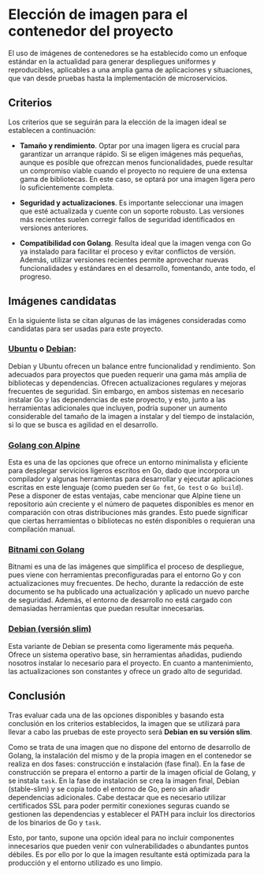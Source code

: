 # Elección de imagen para el contenedor del proyecto

El uso de imágenes de contenedores se ha establecido como un enfoque estándar en la actualidad para generar despliegues uniformes y reproducibles, aplicables a una amplia gama de aplicaciones y situaciones, que van desde pruebas hasta la implementación de microservicios.

## Criterios
Los criterios que se seguirán para la elección de la imagen ideal se establecen a continuación: 

- **Tamaño y rendimiento**. Optar por una imagen ligera es crucial para garantizar un arranque rápido. Si se eligen imágenes más pequeñas, aunque es posible que ofrezcan menos funcionalidades, puede resultar un compromiso viable cuando el proyecto no requiere de una extensa gama de bibliotecas. En este caso, se optará por una imagen ligera pero lo suficientemente completa.

- **Seguridad y actualizaciones**. Es importante seleccionar una imagen que esté actualizada y cuente con un soporte robusto. Las versiones más recientes suelen corregir fallos de seguridad identificados en versiones anteriores.

- **Compatibilidad con Golang**. Resulta ideal que la imagen venga con Go ya instalado para facilitar el proceso y evitar conflictos de versión. Además, utilizar versiones recientes permite aprovechar nuevas funcionalidades y estándares en el desarrollo, fomentando, ante todo, el progreso.

## Imágenes candidatas
En la siguiente lista se citan algunas de las imágenes consideradas como candidatas para ser usadas para este proyecto.

### [Ubuntu](https://hub.docker.com/_/ubuntu) o [Debian](https://hub.docker.com/_/debian):
Debian y Ubuntu ofrecen un balance entre funcionalidad y rendimiento. Son adecuados para proyectos que pueden requerir una gama más amplia de bibliotecas y dependencias. Ofrecen actualizaciones regulares y mejoras frecuentes de seguridad. Sin embargo, en ambos sistemas en necesario instalar Go y las dependencias de este proyecto, y esto, junto a las herramientas adicionales que incluyen, podría suponer un aumento considerable del tamaño de la imagen a instalar y del tiempo de instalación, si lo que se busca es agilidad en el desarrollo.

### [Golang con Alpine](https://hub.docker.com/_/alpine)
Esta es una de las opciones que ofrece un entorno minimalista y eficiente para desplegar servicios ligeros escritos en Go, dado que incorpora un compilador y algunas herramientas para desarrollar y ejecutar aplicaciones escritas en este lenguaje (como pueden ser `Go fmt`, `Go test` o `Go build`). Pese a disponer de estas ventajas, cabe mencionar que Alpine tiene un repositorio aún creciente y el número de paquetes disponibles es menor en comparación con otras distribuciones más grandes. Esto puede significar que ciertas herramientas o bibliotecas no estén disponibles o requieran una compilación manual.

### [Bitnami con Golang](https://hub.docker.com/r/bitnami/golang)
Bitnami es una de las imágenes que simplifica el proceso de despliegue, pues viene con herramientas preconfiguradas para el entorno Go y con actualizaciones muy frecuentes. De hecho, durante la redacción de este documento se ha publicado una actualización y aplicado un nuevo parche de seguridad. Además, el entorno de desarrollo no está cargado con demasiadas herramientas que puedan resultar innecesarias.

### [Debian (versión slim)](https://hub.docker.com/_/debian)
Esta variante de Debian se presenta como ligeramente más pequeña. Ofrece un sistema operativo base, sin herramientas añadidas, pudiendo nosotros instalar lo necesario para el proyecto. En cuanto a mantenimiento, las actualizaciones son constantes y ofrece un grado alto de seguridad. 

## Conclusión 
Tras evaluar cada una de las opciones disponibles y basando esta conclusión en los criterios establecidos, la imagen que se utilizará para llevar a cabo las pruebas de este proyecto será **Debian en su versión slim**.

Como se trata de una imagen que no dispone del entorno de desarrollo de Golang, la instalación del mismo y de la propia imagen en el contenedor se realiza en dos fases: construcción e instalación (fase final). En la fase de construcción se prepara el entorno a partir de la imagen oficial de Golang, y se instala `task`. En la fase de instalación se crea la imagen final, Debian (stable-slim) y se copia todo el entorno de Go, pero sin añadir dependencias adicionales. Cabe destacar que es necesario utilizar certificados SSL para poder permitir conexiones seguras cuando se gestionen las dependencias y establecer el PATH para incluir los directorios de los binarios de Go y `task`.

Esto, por tanto, supone una opción ideal para no incluir componentes innecesarios que pueden venir con vulnerabilidades o abundantes puntos débiles. Es por ello por lo que la imagen resultante está optimizada para la producción y el entorno utilizado es uno limpio.